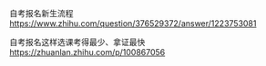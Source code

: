 自考报名新生流程
https://www.zhihu.com/question/376529372/answer/1223753081

自考报名这样选课考得最少、拿证最快
https://zhuanlan.zhihu.com/p/100867056